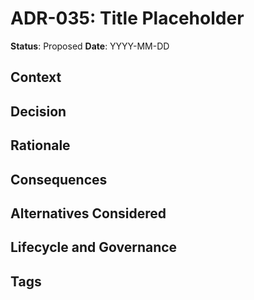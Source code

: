 # ADR-035: Title Placeholder

**Status**: Proposed
**Date**: YYYY-MM-DD

## Context

## Decision

## Rationale

## Consequences

## Alternatives Considered

## Lifecycle and Governance

## Tags
